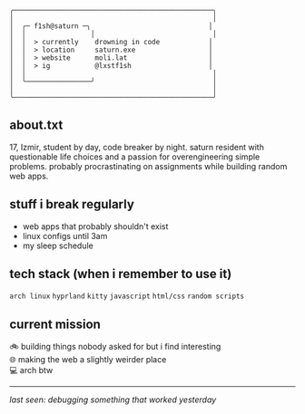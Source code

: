 ```
╭─────────────────────────────────────────────────╮
│                                                 │
│  ╭─ f1sh@saturn ─╮                             │
│  │                │                             │
│  │  > currently    drowning in code            │
│  │  > location     saturn.exe                  │
│  │  > website      moli.lat                    │
│  │  > ig           @lxstf1sh                   │
│  │                                              │
│  ╰────────────────╯                             │
│                                                 │
╰─────────────────────────────────────────────────╯
```

## about.txt

17, Izmir, student by day, code breaker by night. saturn resident with questionable life choices and a passion for overengineering simple problems. probably procrastinating on assignments while building random web apps.

## stuff i break regularly

- web apps that probably shouldn't exist
- linux configs until 3am
- my sleep schedule

## tech stack (when i remember to use it)

`arch linux` `hyprland` `kitty` `javascript` `html/css` `random scripts`

## current mission

🚲 building things nobody asked for but i find interesting  
🌐 making the web a slightly weirder place  
💻 arch btw  

---

*last seen: debugging something that worked yesterday*
